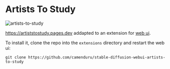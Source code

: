 # Artists To Study

![artists-to-study](https://user-images.githubusercontent.com/54370274/197829512-e7d30d44-2697-4ecd-b9a7-3665217918c7.jpg)

https://artiststostudy.pages.dev addapted to an extension for [web ui](https://github.com/AUTOMATIC1111/stable-diffusion-webui).

To install it, clone the repo into the `extensions` directory and restart the web ui:

`git clone https://github.com/camenduru/stable-diffusion-webui-artists-to-study`

